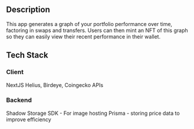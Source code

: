 ## Description
This app generates a graph of your portfolio performance over time, factoring in swaps and transfers.
Users can then mint an NFT of this graph so they can easily view their recent performance in their wallet.

## Tech Stack
### Client
NextJS
Helius, Birdeye, Coingecko APIs

### Backend
Shadow Storage SDK - For image hosting
Prisma - storing price data to improve efficiency
